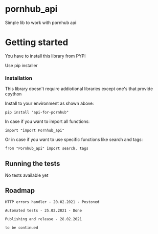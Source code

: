 # pornhub_api
Simple lib to work with pornhub api

# Getting started
You have to install this library from PYPI

Use pip installer


### Installation

This library doesn't require addiotional libraries except one's that provide cpython

Install to your environment as shown above:

```
pip install "api-for-pornhub"
```

In case if you want to import all functions:

```
import "import Pornhub_api"
```

Or in case if you want to use specific functions like search and tags:

```
from "Pornhub_api" import search, tags
```


## Running the tests

No tests available yet

## Roadmap

```
HTTP errors handler - 20.02.2021 - Postoned

Automated tests - 25.02.2021 - Done

Publishing and release - 28.02.2021

to be continued
```
